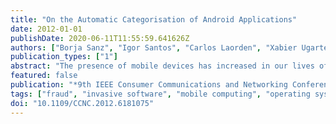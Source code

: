 ```yaml
---
title: "On the Automatic Categorisation of Android Applications"
date: 2012-01-01
publishDate: 2020-06-11T11:55:59.641626Z
authors: ["Borja Sanz", "Igor Santos", "Carlos Laorden", "Xabier Ugarte Pedrero", "Pablo García Bringas"]
publication_types: ["1"]
abstract: "The presence of mobile devices has increased in our lives offering almost the same functionality as a personal computer. Android devices have appeared lately and, since then, the number of applications available for this operating system have increased exponentially. Google already has its Android Market where applications are offered and, as happens with every popular media, is prone to misuse. A malware writer may insert a malicious application into this market without being noticed. Indeed, there are already several cases of Android malware within the Android Market. Therefore, an approach that can automatically characterise the different types of applications can be helpful for both organising the Android Market and detecting fraudulent or malicious applications. In this paper, we propose a new method for categorising Android applications through machine-learning techniques. To represent each application, our method extracts different feature sets: (i) the frequency of occurrence of the printable strings, (ii) the different permissions of the application itself and (iii) the permissions of the application extracted from the Android Market. We evaluate this approach of automatically categorisation of Android applications and show that achieves a high performance."
featured: false
publication: "*9th IEEE Consumer Communications and Networking Conference(CCNC2012)*"
tags: ["fraud", "invasive software", "mobile computing", "operating systems (computers)", "search engines", "smart phones", "machine learning"]
doi: "10.1109/CCNC.2012.6181075"
---
```


